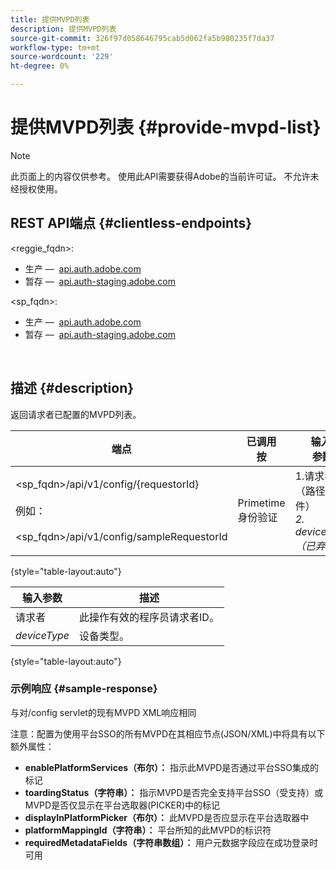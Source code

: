 ```yaml
---
title: 提供MVPD列表
description: 提供MVPD列表
source-git-commit: 326f97d058646795cab5d062fa5b980235f7da37
workflow-type: tm+mt
source-wordcount: '229'
ht-degree: 0%

---
```



# 提供MVPD列表 {#provide-mvpd-list}

>[!NOTE]
>
>此页面上的内容仅供参考。 使用此API需要获得Adobe的当前许可证。 不允许未经授权使用。

## REST API端点 {#clientless-endpoints}

&lt;reggie_fqdn>:

* 生产 —  [api.auth.adobe.com](http://api.auth.adobe.com/)
* 暂存 —  [api.auth-staging.adobe.com](http://api.auth-staging.adobe.com/)

&lt;sp_fqdn>:

* 生产 —  [api.auth.adobe.com](http://api.auth.adobe.com/)
* 暂存 —  [api.auth-staging.adobe.com](http://api.auth-staging.adobe.com/)

 </br>

## 描述 {#description}

返回请求者已配置的MVPD列表。

| 端点 | 已调用  </br>按 | 输入   </br>参数 | HTTP  </br>方法 | 响应 | HTTP  </br>响应 |
| --- | --- | --- | --- | --- | --- |
| &lt;sp_fqdn>/api/v1/config/{requestorId}</br></br>例如：</br></br>&lt;sp_fqdn>/api/v1/config/sampleRequestorId | Primetime身份验证 | 1.请求者</br>    （路径组件）</br>_2.  deviceType（已弃用）_ | GET | 包含MVPD列表的XML或JSON。 | 200 |

{style="table-layout:auto"}


| 输入参数 | 描述 |
| --------------- | ------------------------------------------------------------- |
| 请求者 | 此操作有效的程序员请求者ID。 |
| *deviceType* | 设备类型。 |

{style="table-layout:auto"}

### 示例响应 {#sample-response}

与对/config servlet的现有MVPD XML响应相同

注意：配置为使用平台SSO的所有MVPD在其相应节点(JSON/XML)中将具有以下额外属性：

* **enablePlatformServices（布尔）：** 指示此MVPD是否通过平台SSO集成的标记
* **toardingStatus（字符串）：** 指示MVPD是否完全支持平台SSO（受支持）或MVPD是否仅显示在平台选取器(PICKER)中的标记
* **displayInPlatformPicker（布尔）：** 此MVPD是否应显示在平台选取器中
* **platformMappingId（字符串）：** 平台所知的此MVPD的标识符
* **requiredMetadataFields（字符串数组）：** 用户元数据字段应在成功登录时可用
